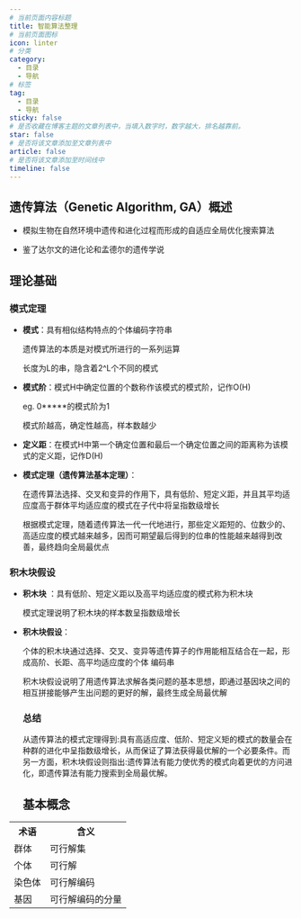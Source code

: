 ```yaml
---
# 当前页面内容标题
title: 智能算法整理
# 当前页面图标
icon: linter
# 分类
category:
  - 目录
  - 导航
# 标签
tag:
  - 目录
  - 导航
sticky: false
# 是否收藏在博客主题的文章列表中，当填入数字时，数字越大，排名越靠前。
star: false
# 是否将该文章添加至文章列表中
article: false
# 是否将该文章添加至时间线中
timeline: false
---
```

## 遗传算法（Genetic Algorithm, GA）概述

* 模拟生物在自然环境中遗传和进化过程而形成的自适应全局优化搜索算法
  
* 鉴了达尔文的进化论和孟德尔的遗传学说

## 理论基础

### 模式定理

* **模式**：具有相似结构特点的个体编码字符串

  遗传算法的本质是对模式所进行的一系列运算

  长度为L的串，隐含着2^L个不同的模式

* **模式阶**：模式H中确定位置的个数称作该模式的模式阶，记作O(H)

  eg. 0*****的模式阶为1

  模式阶越高，确定性越高，样本数越少

* **定义距**：在模式H中第一个确定位置和最后一个确定位置之间的距离称为该模式的定义距，记作D(H)

* **模式定理（遗传算法基本定理）**：

   在遗传算法选择、交叉和变异的作用下，具有低阶、短定义距，并且其平均适应度高于群体平均适应度的模式在子代中将呈指数级增长

   根据模式定理，随着遗传算法一代一代地进行，那些定义距短的、位数少的、高适应度的模式越来越多，因而可期望最后得到的位串的性能越来越得到改善，最终趋向全局最优点

### 积木块假设

* **积木块** ：具有低阶、短定义距以及高平均适应度的模式称为积木块

  模式定理说明了积木块的样本数呈指数级增长

* **积木块假设**：

  个体的积木块通过选择、交叉、变异等遗传算子的作用能相互结合在一起，形成高阶、长距、高平均适应度的个体 编码串

  积木块假设说明了用遗传算法求解各类问题的基本思想，即通过基因块之间的相互拼接能够产生出问题的更好的解，最终生成全局最优解

  ### 总结

  从遗传算法的模式定理得到:具有高适应度、低阶、短定义矩的模式的数量会在种群的进化中呈指数级增长，从而保证了算法获得最优解的一个必要条件。而另一方面，积木块假设则指出:遗传算法有能力使优秀的模式向着更优的方问进化，即遗传算法有能力搜索到全局最优解。

  ## 基本概念

<table>
	<tr>
	    <th>术语</th>
	    <th>含义</th> 
	</tr >
  <tr>
	    <td>群体</td>
	    <td>可行解集</td>
	</tr>
  <tr>
	    <td>个体</td>
	    <td>可行解</td>
	</tr>
	<tr>
	    <td>染色体</td>
	    <td>可行解编码</td>
	</tr>
  	<tr>
	    <td>基因</td>
	    <td>可行解编码的分量</td>
	</tr>
    	<!-- <tr>
	    <td rowspan="3">遗传编码</td>
	    <td>二进制编码：操作方便，计算简单；位串长度越长，精度越高。一般来说，编码精度越高，所得到的解的质量也越高，意味着解更为优良;但同时，由于遗传操作所需的计算量也更大，因此算法的耗时将更长。</td>
	</tr>
  	</tr>
    	<tr>
	    <td>实数编码：计算精确度高，便于和经典连续优化算法结合，适用于数值优化问题;但其缺点是适用范围有限，只能用于连续变量问题，。
      </td>
	</tr> -->
</table>
